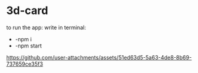 # 3d-card

to run the app:
write in terminal:

* -npm i
* -npm start

https://github.com/user-attachments/assets/51ed63d5-5a63-4de8-8b69-737659ce35f3



